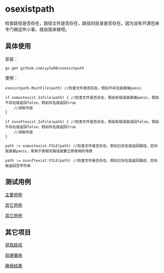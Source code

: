 # osexistpath
检查路径是否存在，路径文件是否存在，路径的目录是否存在。因为没有开源包来专门做这件小事，就由我来做吧。

## 具体使用
安装：
```
go get github.com/yyle88/osexistpath
```

使用：
```
osexistpath.MustFile(path) //检查文件是否存在，假如不存在就直接panic
```

```
if osmustexist.IsFile(path) { //检查文件是否存在，假如有错误就直接panic，假如不存在就返回false，假如存在就返回true
    //读取内容
}
```

```
if ossoftexist.IsFile(path) { //检查文件是否存在，假如有错误就返回false，假如不存在就返回false，假如存在就返回true
    //读取内容
}
```

```
path := osmustexist.FILE(path) //检查文件是否存在，假如已存在就返回路径，否则就直接panic，常用于获取完路径就要立即使用的场景
```

```
path := ossoftexist.FILE(path) //检查文件是否存在，假如已存在就返回路径，否则就返回空字符串
```

## 测试用例
[主要用例](./osexistpath_test.go)

[其它用例](./ospath/exist_test.go)

[其它用例](./ospath/sure.gen_test.go)

## 其它项目
[获取路径](https://github.com/yyle88/runpath)

[软硬兼施](https://github.com/yyle88/sure)

[确保结果](https://github.com/yyle88/done)
